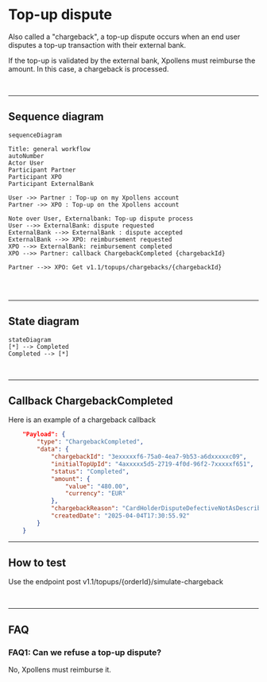 # Top-up dispute
Also called a "chargeback", a top-up dispute occurs when an end user disputes a top-up transaction with their external bank.

If the top-up is validated by the external bank, Xpollens must reimburse the amount. In this case, a chargeback is processed.

<br/>

* * *

## Sequence diagram
```mermaid
sequenceDiagram

Title: general workflow
autoNumber
Actor User
Participant Partner
Participant XPO
Participant ExternalBank

User ->> Partner : Top-up on my Xpollens account
Partner ->> XPO : Top-up on the Xpollens account

Note over User, Externalbank: Top-up dispute process
User -->> ExternalBank: dispute requested
ExternalBank -->> ExternalBank : dispute accepted
ExternalBank -->> XPO: reimbursement requested
XPO -->> ExternalBank: reimbursement completed
XPO -->> Partner: callback ChargebackCompleted {chargebackId}

Partner -->> XPO: Get v1.1/topups/chargebacks/{chargebackId}


```

<br/>

* * *
## State diagram

```mermaid
stateDiagram
[*] --> Completed
Completed --> [*]

```

<br/>


* * *
## Callback ChargebackCompleted
Here is an example of a chargeback callback

```json
    "Payload": {
        "type": "ChargebackCompleted",
        "data": {
            "chargebackId": "3exxxxxf6-75a0-4ea7-9b53-a6dxxxxxc09",
            "initialTopUpId": "4axxxxx5d5-2719-4f0d-96f2-7xxxxxf651",
            "status": "Completed",
            "amount": {
                "value": "480.00",
                "currency": "EUR"
            },
            "chargebackReason": "CardHolderDisputeDefectiveNotAsDescribe",
            "createdDate": "2025-04-04T17:30:55.92"
        }
    }
```

* * *

## How to test
Use the endpoint post v1.1/topups/{orderId}/simulate-chargeback

<br/>

* * *

## FAQ
### FAQ1: Can we refuse a top-up dispute?
No, Xpollens must reimburse it.
